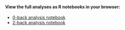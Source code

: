 #### View the full analyses as R notebooks in your browser:
- [0-back analysis notebook](http://htmlpreview.github.io/?https://github.com/maartenvandervelde/emotional-n-back/blob/master/analysis/0back_model_analysis.nb.html)
- [2-back analysis notebook](http://htmlpreview.github.io/?https://github.com/maartenvandervelde/emotional-n-back/blob/master/analysis/2back_model_analysis.nb.html)
